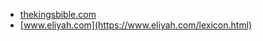 * [thekingsbible.com](https://thekingsbible.com/Concordance)
* [www.eliyah.com](https://www.eliyah.com/lexicon.html)
